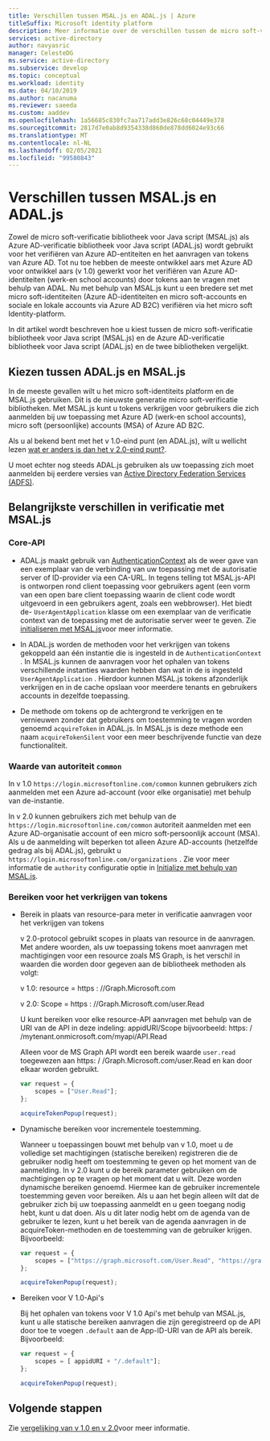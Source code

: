 ```yaml
---
title: Verschillen tussen MSAL.js en ADAL.js | Azure
titleSuffix: Microsoft identity platform
description: Meer informatie over de verschillen tussen de micro soft-verificatie bibliotheek voor Java script (MSAL.js) en de Azure AD-verificatie bibliotheek voor Java script (ADAL.js) en hoe u kunt kiezen welke u wilt gebruiken.
services: active-directory
author: navyasric
manager: CelesteDG
ms.service: active-directory
ms.subservice: develop
ms.topic: conceptual
ms.workload: identity
ms.date: 04/10/2019
ms.author: nacanuma
ms.reviewer: saeeda
ms.custom: aaddev
ms.openlocfilehash: 1a56685c830fc7aa717add3e826c68c04449e378
ms.sourcegitcommit: 2817d7e0ab8d9354338d860de878dd6024e93c66
ms.translationtype: MT
ms.contentlocale: nl-NL
ms.lasthandoff: 02/05/2021
ms.locfileid: "99580843"
---
```

# <a name="differences-between-msaljs-and-adaljs"></a>Verschillen tussen MSAL.js en ADAL.js

Zowel de micro soft-verificatie bibliotheek voor Java script (MSAL.js) als Azure AD-verificatie bibliotheek voor Java script (ADAL.js) wordt gebruikt voor het verifiëren van Azure AD-entiteiten en het aanvragen van tokens van Azure AD. Tot nu toe hebben de meeste ontwikkel aars met Azure AD voor ontwikkel aars (v 1.0) gewerkt voor het verifiëren van Azure AD-identiteiten (werk-en school accounts) door tokens aan te vragen met behulp van ADAL. Nu met behulp van MSAL.js kunt u een bredere set met micro soft-identiteiten (Azure AD-identiteiten en micro soft-accounts en sociale en lokale accounts via Azure AD B2C) verifiëren via het micro soft Identity-platform.

In dit artikel wordt beschreven hoe u kiest tussen de micro soft-verificatie bibliotheek voor Java script (MSAL.js) en de Azure AD-verificatie bibliotheek voor Java script (ADAL.js) en de twee bibliotheken vergelijkt.

## <a name="choosing-between-adaljs-and-msaljs"></a>Kiezen tussen ADAL.js en MSAL.js

In de meeste gevallen wilt u het micro soft-identiteits platform en de MSAL.js gebruiken. Dit is de nieuwste generatie micro soft-verificatie bibliotheken. Met MSAL.js kunt u tokens verkrijgen voor gebruikers die zich aanmelden bij uw toepassing met Azure AD (werk-en school accounts), micro soft (persoonlijke) accounts (MSA) of Azure AD B2C.

Als u al bekend bent met het v 1.0-eind punt (en ADAL.js), wilt u wellicht lezen [wat er anders is dan het v 2.0-eind punt?](../azuread-dev/azure-ad-endpoint-comparison.md).

U moet echter nog steeds ADAL.js gebruiken als uw toepassing zich moet aanmelden bij eerdere versies van [Active Directory Federation Services (ADFS)](/windows-server/identity/active-directory-federation-services).

## <a name="key-differences-in-authentication-with-msaljs"></a>Belangrijkste verschillen in verificatie met MSAL.js

### <a name="core-api"></a>Core-API

* ADAL.js maakt gebruik van [AuthenticationContext](https://github.com/AzureAD/azure-activedirectory-library-for-js/wiki/Config-authentication-context#authenticationcontext) als de weer gave van een exemplaar van de verbinding van uw toepassing met de autorisatie server of ID-provider via een CA-URL. In tegens telling tot MSAL.js-API is ontworpen rond client toepassing voor gebruikers agent (een vorm van een open bare client toepassing waarin de client code wordt uitgevoerd in een gebruikers agent, zoals een webbrowser). Het biedt de- `UserAgentApplication` klasse om een exemplaar van de verificatie context van de toepassing met de autorisatie server weer te geven. Zie [initialiseren met MSAL.js](msal-js-initializing-client-applications.md)voor meer informatie.

* In ADAL.js worden de methoden voor het verkrijgen van tokens gekoppeld aan één instantie die is ingesteld in de `AuthenticationContext` . In MSAL.js kunnen de aanvragen voor het ophalen van tokens verschillende instanties waarden hebben dan wat in de is ingesteld `UserAgentApplication` . Hierdoor kunnen MSAL.js tokens afzonderlijk verkrijgen en in de cache opslaan voor meerdere tenants en gebruikers accounts in dezelfde toepassing.

* De methode om tokens op de achtergrond te verkrijgen en te vernieuwen zonder dat gebruikers om toestemming te vragen worden genoemd `acquireToken` in ADAL.js. In MSAL.js is deze methode een naam `acquireTokenSilent` voor een meer beschrijvende functie van deze functionaliteit.

### <a name="authority-value-common"></a>Waarde van autoriteit `common`

In v 1.0 `https://login.microsoftonline.com/common` kunnen gebruikers zich aanmelden met een Azure ad-account (voor elke organisatie) met behulp van de-instantie.

In v 2.0 kunnen gebruikers zich met behulp van de `https://login.microsoftonline.com/common` autoriteit aanmelden met een Azure AD-organisatie account of een micro soft-persoonlijk account (MSA). Als u de aanmelding wilt beperken tot alleen Azure AD-accounts (hetzelfde gedrag als bij ADAL.js), gebruikt u `https://login.microsoftonline.com/organizations` . Zie voor meer informatie de `authority` configuratie optie in [Initialize met behulp van MSAL.js](msal-js-initializing-client-applications.md).

### <a name="scopes-for-acquiring-tokens"></a>Bereiken voor het verkrijgen van tokens
* Bereik in plaats van resource-para meter in verificatie aanvragen voor het verkrijgen van tokens

    v 2.0-protocol gebruikt scopes in plaats van resource in de aanvragen. Met andere woorden, als uw toepassing tokens moet aanvragen met machtigingen voor een resource zoals MS Graph, is het verschil in waarden die worden door gegeven aan de bibliotheek methoden als volgt:

    v 1.0: resource = https \: //Graph.Microsoft.com

    v 2.0: Scope = https \: //Graph.Microsoft.com/user.Read

    U kunt bereiken voor elke resource-API aanvragen met behulp van de URI van de API in deze indeling: appidURI/Scope bijvoorbeeld: https: \/ /mytenant.onmicrosoft.com/myapi/API.Read

    Alleen voor de MS Graph API wordt een bereik waarde `user.read` toegewezen aan https: \/ /Graph.Microsoft.com/user.Read en kan door elkaar worden gebruikt.

    ```javascript
    var request = {
        scopes = ["User.Read"];
    };

    acquireTokenPopup(request);   
    ```

* Dynamische bereiken voor incrementele toestemming.

    Wanneer u toepassingen bouwt met behulp van v 1.0, moet u de volledige set machtigingen (statische bereiken) registreren die de gebruiker nodig heeft om toestemming te geven op het moment van de aanmelding. In v 2.0 kunt u de bereik parameter gebruiken om de machtigingen op te vragen op het moment dat u wilt. Deze worden dynamische bereiken genoemd. Hiermee kan de gebruiker incrementele toestemming geven voor bereiken. Als u aan het begin alleen wilt dat de gebruiker zich bij uw toepassing aanmeldt en u geen toegang nodig hebt, kunt u dat doen. Als u dit later nodig hebt om de agenda van de gebruiker te lezen, kunt u het bereik van de agenda aanvragen in de acquireToken-methoden en de toestemming van de gebruiker krijgen. Bijvoorbeeld:

    ```javascript
    var request = {
        scopes = ["https://graph.microsoft.com/User.Read", "https://graph.microsoft.com/Calendar.Read"];
    };

    acquireTokenPopup(request);   
    ```

* Bereiken voor V 1.0-Api's

    Bij het ophalen van tokens voor V 1.0 Api's met behulp van MSAL.js, kunt u alle statische bereiken aanvragen die zijn geregistreerd op de API door toe te voegen `.default` aan de App-ID-URI van de API als bereik. Bijvoorbeeld:

    ```javascript
    var request = {
        scopes = [ appidURI + "/.default"];
    };

    acquireTokenPopup(request);
    ```

## <a name="next-steps"></a>Volgende stappen
Zie [vergelijking van v 1.0 en v 2.0](../azuread-dev/azure-ad-endpoint-comparison.md)voor meer informatie.
